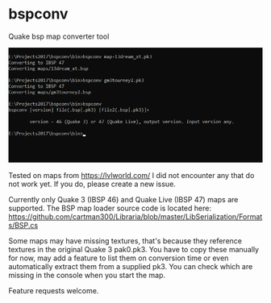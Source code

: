 # bspconv
Quake bsp map converter tool

![Image](/screenshots/a.png)

Tested on maps from https://lvlworld.com/
I did not encounter any that do not work yet. If you do, please create a new issue.

Currently only Quake 3 (IBSP 46) and Quake Live (IBSP 47) maps are supported. The BSP map loader source code is located here: https://github.com/cartman300/Libraria/blob/master/LibSerialization/Formats/BSP.cs

Some maps may have missing textures, that's because they reference textures in the original Quake 3 pak0.pk3. You have to copy these manually for now, may add a feature to list them on conversion time or even automatically extract them from a supplied pk3. You can check which are missing in the console when you start the map.

Feature requests welcome.